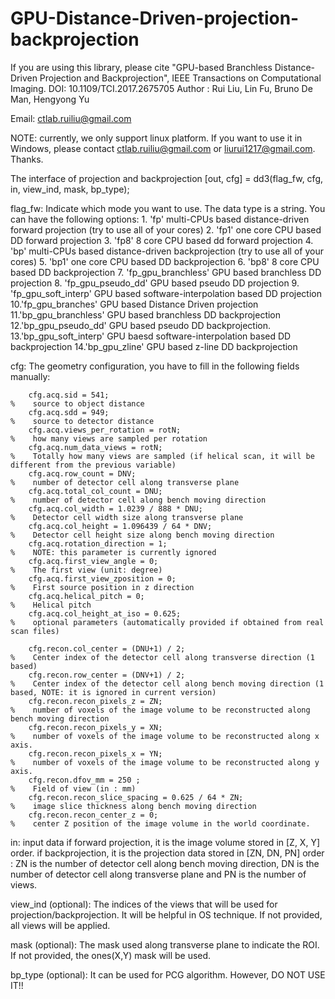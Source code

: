 # GPU-Distance-Driven-projection-backprojection

If you are using this library, please cite
"GPU-based Branchless Distance-Driven Projection and Backprojection", IEEE Transactions on Computational Imaging. DOI: 10.1109/TCI.2017.2675705
Author : Rui Liu, Lin Fu, Bruno De Man, Hengyong Yu

Email: ctlab.ruiliu@gmail.com

NOTE: currently, we only support linux platform. If you want to use it in Windows, please contact ctlab.ruiliu@gmail.com or liurui1217@gmail.com.
Thanks.

The interface of projection and backprojection
[out, cfg] = dd3(flag_fw, cfg, in, view_ind, mask, bp_type);

flag_fw: Indicate which mode you want to use. The data type is a string. You can have the following options:
        1. 'fp'                         multi-CPUs based distance-driven forward projection (try to use all of your cores)
        2. 'fp1'                        one core CPU based DD forward projection
        3. 'fp8'                        8 core CPU based dd forward projection
        4. 'bp'                         multi-CPUs based distance-driven backprojection (try to use all of your cores)
        5. 'bp1'                        one core CPU based DD backprojection
        6. 'bp8'                        8 core CPU based DD backprojection
        7. 'fp_gpu_branchless'          GPU based branchless DD projection 
        8. 'fp_gpu_pseudo_dd'           GPU based pseudo DD projection
        9. 'fp_gpu_soft_interp'         GPU based software-interpolation based DD projection 
        10.'fp_gpu_branches'            GPU based Distance Driven projection
        11.'bp_gpu_branchless'          GPU based branchless DD backprojection
        12.'bp_gpu_pseudo_dd'           GPU based pseudo DD backprojection.
        13.'bp_gpu_soft_interp'         GPU baesd software-interpolation based DD backprojection
        14.'bp_gpu_zline'               GPU based z-line DD backprojection

cfg: The geometry configuration, you have to fill in the following fields manually:

        cfg.acq.sid = 541;                                                  %    source to object distance
        cfg.acq.sdd = 949;                                                  %    source to detector distance
        cfg.acq.views_per_rotation = rotN;                                  %    how many views are sampled per rotation
        cfg.acq.num_data_views = rotN;                                      %    Totally how many views are sampled (if helical scan, it will be different from the previous variable)
        cfg.acq.row_count = DNV;                                            %    number of detector cell along transverse plane
        cfg.acq.total_col_count = DNU;                                      %    number of detector cell along bench moving direction
        cfg.acq.col_width = 1.0239 / 888 * DNU;                             %    Detector cell width size along transverse plane
        cfg.acq.col_height = 1.096439 / 64 * DNV;                           %    Detector cell height size along bench moving direction
        cfg.acq.rotation_direction = 1;                                     %    NOTE: this parameter is currently ignored
        cfg.acq.first_view_angle = 0;                                       %    The first view (unit: degree)
        cfg.acq.first_view_zposition = 0;                                   %    First source position in z direction
        cfg.acq.helical_pitch = 0;                                          %    Helical pitch
        cfg.acq.col_height_at_iso = 0.625;                                  %    optional parameters (automatically provided if obtained from real scan files) 

        cfg.recon.col_center = (DNU+1) / 2;                                 %    Center index of the detector cell along transverse direction (1 based)
        cfg.recon.row_center = (DNV+1) / 2;                                 %    Center index of the detector cell along bench moving direction (1 based, NOTE: it is ignored in current version)
        cfg.recon.recon_pixels_z = ZN;                                      %    number of voxels of the image volume to be reconstructed along bench moving direction
        cfg.recon.recon_pixels_y = XN;                                      %    number of voxels of the image volume to be reconstructed along x axis.
        cfg.recon.recon_pixels_x = YN;                                      %    number of voxels of the image volume to be reconstructed along y axis.
        cfg.recon.dfov_mm = 250 ;                                           %    Field of view (in : mm)
        cfg.recon.recon_slice_spacing = 0.625 / 64 * ZN;                    %    image slice thickness along bench moving direction
        cfg.recon.recon_center_z = 0;                                       %    center Z position of the image volume in the world coordinate.

in:  input data
       if forward projection, it is the image volume stored in [Z, X, Y] order.
       if backprojection, it is the projection data stored in [ZN, DN, PN] order : ZN is the number of detector cell along bench moving direction, DN is the number of detector cell along transverse plane and PN is the number of views.

view_ind (optional):
       The indices of the views that will be used for projection/backprojection. It will be helpful in OS technique. If not provided, all views will be applied.

mask (optional):
       The mask used along transverse plane to indicate the ROI. If not provided, the ones(X,Y) mask will be used.

bp_type (optional):
        It can be used for PCG algorithm. However, DO NOT USE IT!!
